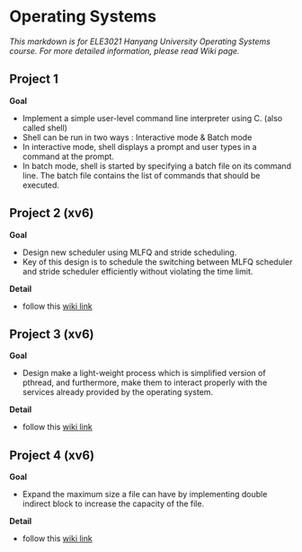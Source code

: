 # Operating Systems


*This markdown is for ELE3021 Hanyang University Operating Systems course.
For more detailed information, please read Wiki page.*


## **Project 1**
**Goal**
* Implement a simple user-level command line interpreter using C. (also called shell)
* Shell can be run in two ways : Interactive mode & Batch mode
* In interactive mode, shell displays a prompt and user types in a command at the prompt.
* In batch mode, shell is started by specifying a batch file on its command line. The batch file contains the list of commands that should be executed.


## **Project 2 (xv6)**
**Goal**
* Design new scheduler using MLFQ and stride scheduling.
* Key of this design is to schedule the switching between MLFQ scheduler and stride scheduler efficiently without violating the time limit.

**Detail**
* follow this [wiki link](https://github.com/thjeong917/Operating_systems/wiki/Project2)


## **Project 3 (xv6)**

**Goal**
* Design make a light-weight process which is simplified version of pthread, and furthermore, make them to interact properly with the services already provided by the operating system.

**Detail**
* follow this [wiki link](https://github.com/thjeong917/Operating_systems/wiki/Project3)


## **Project 4 (xv6)**

**Goal**
* Expand the maximum size a file can have by implementing double indirect block to increase the capacity of the file.

**Detail**
* follow this [wiki link](https://github.com/thjeong917/Operating_systems/wiki/Project4)
